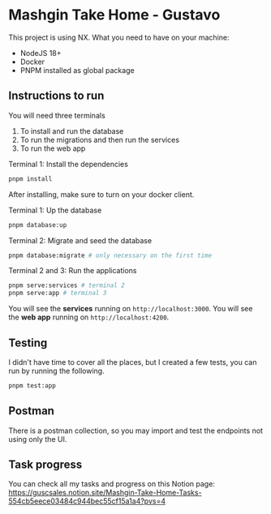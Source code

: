 # Mashgin Take Home - Gustavo

This project is using NX. What you need to have on your machine:

- NodeJS 18+
- Docker
- PNPM installed as global package

## Instructions to run

You will need three terminals

1. To install and run the database
2. To run the migrations and then run the services
3. To run the web app

Terminal 1: Install the dependencies

```bash
pnpm install
```

After installing, make sure to turn on your docker client.

Terminal 1: Up the database

```bash
pnpm database:up
```

Terminal 2: Migrate and seed the database

```bash
pnpm database:migrate # only necessary on the first time
```

Terminal 2 and 3: Run the applications

```bash
pnpm serve:services # terminal 2
pnpm serve:app # terminal 3
```

You will see the **services** running on `http://localhost:3000`.
You will see the **web app** running on `http://localhost:4200`.

## Testing

I didn't have time to cover all the places, but I created a few tests, you can run by running the following.

```bash
pnpm test:app
```

## Postman

There is a postman collection, so you may import and test the endpoints not using only the UI.

## Task progress

You can check all my tasks and progress on this Notion page: https://guscsales.notion.site/Mashgin-Take-Home-Tasks-554cb5eece03484c944bec55cf15a1a4?pvs=4
